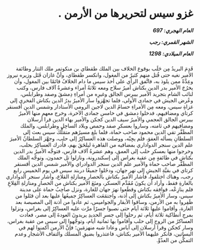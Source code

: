 <h1 dir="rtl">غزو سيس لتحريرها من الأرمن .</h1>

<h5 dir="rtl">العام الهجري:  697

الشهر القمري: رجب

العام الميلادي: 1298</h5>

<p dir="rtl">قَدِمَ البريدُ مِن حَلَب بوقوع الخلاف بين الملك طقطاي بن منكوتمر ملك التتار وطائفة الأمير نغيه حتى قُتل منهم كثيرٌ من المغول، وانكسر طقطاي، وأنَّ غازان قَتَل وزيره نيروز وعِدَّةً ممن يلوذ به، فاتَّفق الرأي على أخذ سيس ما دام الخلافُ قائمًا بين المغول، وأن يخرُجَ الأمير بدر الدين بكتاش أميرُ سلاح ومعه ثلاثةُ أمراء وعشرةُ آلاف فارس، وكتب لنائب الشامِ بتجريد الأمير بيبرس الجالق وغيرِه من أمراءِ دِمشقَ وصفد وطرابلس، وعُرض الجيش في جمادى الأولى، فلما تجهَّزوا سار الأميرُ بدرُ الدين بكتاش الفخري إلى غزاةِ سيس، ومعه مِن الأمراءِ حسامُ الدين لاجين الرومي الأستادار وشمس الدين أقسنقر كرتاي ومضافيهم، فدخلوا دمشق في خامس جمادى الآخرة، وخرج معهم منها الأميرُ بيبرس الجالق العجمي والأميرُ سيف الدين كجكن والأمير بهاء الدين قرا أرسلان ومضافيهم في ثامنه، وساروا بعسكرِ صفد وحمص وبلاد الساحِلِ وطرابلس، والملك المظَفَّر تقي الدين محمود صاحب حماة، فلما بلغ مسيرُهم متمَلِّكَ سيس بعث إلى السلطانِ يسأله العفوَ، فلم يجِبْه، ووصلت هذه العساكِرُ إلى حلب، وجهَّز السلطانُ الأميرَ علم الدين سنجر الدواداري بمضافيه من القاهرة ليلحَقَ بهم، فأدرك العساكِرَ بحلب، وخرجوا منها بعسكرِ حلب إلى العمق، وهم عشرةُ آلاف فارس، فتوجَّه الأميرُ بدر الدين بكتاش في طائفةٍ مِن عقبة بغراس إلى إسكندرونة، ونازلوا تل حمدون، وتوجَّه الملك المظَفَّر صاحب حماة والأمير علم الدين سنجر الدوادراي والأمير شمس الدين أقسنقر كرتاي في بقيَّةِ الجيشِ إلى نهر جهان، ودخَلوا جميعًا دربند سيس في يوم الخميسِ رابع رجب، وهناك اختلفوا، فأشار الأميرُ بكتاش بالحصار ومنازلةِ القلاع، وأشار سنجر الدواداري بالغارةِ فقط، وأراد أن يكونَ مُقَدَّم العسكر، ومنَعَ الأمير بكتاش من الحصارِ ومنازلةِ القِلاعِ فلم ينازِعْه، فوافقه بكتاش وقطَعوا نهرَ جهان للغارة، ونزل صاحِبُ حماة على مدينة سيس، وسار الأميرُ بكتاش إلى أذنة، واجتمَعَت العساكِرُ جميعُها عليها بعد أن قتَلوا من ظَفِروا به من الأرمن، وساقوا الأبقار والجواميس، ثم عادوا من أذنة إلى المصيصة بعد الغارة، وأقاموا عليها ثلاثة أيام حتى نصبوا جسرًا مرَّت عليه العساكِرُ إلى بغراس، ونزلوا بمرجِ أنطاكية ثلاثة أيام، ثم رحلوا إلى جسرِ الحديدِ يريدونَ العودةَ إلى مصر، فعادت العساكرُ من الروج إلى حلب وأقاموا بها ثمانية أيام، وتوجَّهوا إلى سيس من عقبة بغراس، وسار كجكن وقرا أرسلان إلى أياس وعادا شبه منهزمَينِ؛ فإنَّ الأرمن أكمنوا لهم في البساتين، فأنكر عليهما الأمير بكتاش، فاعتذروا بضيقِ المسلك والتفاف الأشجارِ وعدم التمكُّن من العدُوِّ.</p></br>
